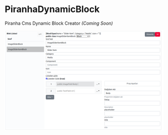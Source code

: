 # PiranhaDynamicBlock
Piranha Cms Dynamic Block Creator _(Coming Soon)_

<img src="https://github.com/mzuvin/PiranhaDynamicBlock/blob/main/ui.png"/>
